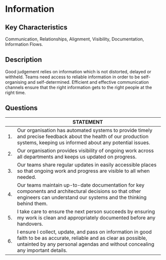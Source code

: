 # Information

## Key Characteristics
Communication, Relationships, Alignment, Visibility, Documentation, Information Flows.

## Description
Good judgement relies on information which is not distorted, delayed or withheld. Teams need access to reliable information in order to be self-organising and self-determined. Efficient and effective communication channels ensure that the right information gets to the right people at the right time.

## Questions

| | STATEMENT  	| 
|---	|---	|
| 1. | Our organisation has automated systems to provide timely and precise feedback about the health of our production systems, keeping us informed about any potential issues.	|  
| 2. | Our organisation provides visibility of ongoing work across all departments and keeps us updated on progress.	|   	
| 3. | Our teams share regular updates in easily accessible places so that ongoing work and progress are visible to all when needed. |  
| 4. | Our teams maintain up-to-date documentation for key components and architectural decisions so that other engineers can understand our systems and the thinking behind them.	| 
| 5. | I take care to ensure the next person succeeds by ensuring my work is clean and appropriately documented before any handovers.	|
| 6. | I ensure I collect, update, and pass on information in good faith to be as accurate, reliable and as clear as possible, untainted by any personal agendas and without concealing any important details. |
